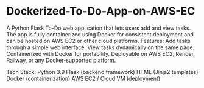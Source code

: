 ﻿# Dockerized-To-Do-App-on-AWS-EC
A Python Flask To-Do web application that lets users add and view tasks. The app is fully containerized using Docker for consistent deployment and can be hosted on AWS EC2 or other cloud platforms.
Features:
Add tasks through a simple web interface.
View tasks dynamically on the same page.
Containerized with Docker for portability.
Deployable on AWS EC2, Render, Railway, or any Docker-supported platform.

Tech Stack:
Python 3.9
Flask (backend framework)
HTML (Jinja2 templates)
Docker (containerization)
AWS EC2 / Cloud VM (deployment)
